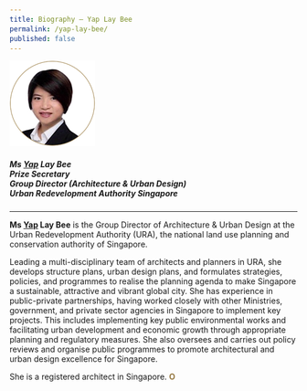 ```yaml
---
title: Biography — Yap Lay Bee
permalink: /yap-lay-bee/
published: false 
---
```


<div style="width:150px"><img src="/images/secretariat/yap-lay-bee.png" alt="Yap Lay Bee" /></div>

##### **Ms <u>Yap</u> Lay Bee** <br> Prize Secretary <br> Group Director (Architecture & Urban Design) <br> Urban Redevelopment Authority Singapore

---

**Ms <u>Yap</u> Lay Bee** is the Group Director of Architecture & Urban Design at the Urban Redevelopment Authority (URA), the national land use planning and conservation authority of Singapore.

Leading a multi-disciplinary team of architects and planners in URA, she develops structure plans, urban design plans, and formulates strategies, policies, and programmes to realise the planning agenda to make Singapore a sustainable, attractive and vibrant global city. She has experience in public-private partnerships, having worked closely with other Ministries, government, and private sector agencies in Singapore to implement key projects. This includes implementing key public environmental works and facilitating urban development and economic growth through appropriate planning and regulatory measures. She also oversees and carries out policy reviews and organise public programmes to promote architectural and urban design excellence for Singapore.

She is a registered architect in Singapore. **<font color="#967942">O</font>**
